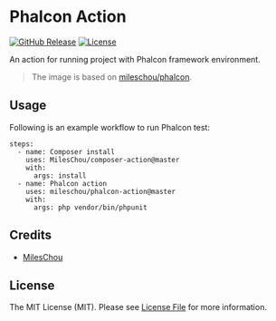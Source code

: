 # Phalcon Action 

[![GitHub Release][ico-release]][link-github-release]
[![License][ico-license]](LICENSE)

An action for running project with Phalcon framework environment.

> The image is based on [mileschou/phalcon](https://hub.docker.com/r/mileschou/phalcon/).

## Usage
   
Following is an example workflow to run Phalcon test:

```
steps:
  - name: Composer install
    uses: MilesChou/composer-action@master
    with:
      args: install
  - name: Phalcon action
    uses: mileschou/phalcon-action@master
    with:
      args: php vendor/bin/phpunit
```

## Credits

* [MilesChou](https://github.com/MilesChou)

## License

The MIT License (MIT). Please see [License File](LICENSE) for more information.

[ico-release]: https://img.shields.io/github/tag/MilesChou/phalcon-action.svg
[ico-license]: https://img.shields.io/badge/license-MIT-brightgreen.svg
[link-github-release]: https://github.com/MilesChou/phalcon-action/releases
